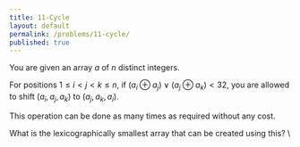 ```yaml
---
title: 11-Cycle
layout: default
permalink: /problems/11-cycle/
published: true
---
```


You are given an array $a$ of $n$ distinct integers.

For positions $1 \leq i < j < k \leq n$, if $(a_i \oplus a_j) \lor (a_j \oplus a_k) < 32$, you are allowed to shift $(a_i, a_j, a_k)$ to $(a_j, a_k, a_i)$.

This operation can be done as many times as required without any cost.

What is the lexicographically smallest array that can be created using this? \\
